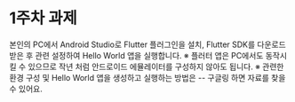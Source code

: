 # 1주차 과제

본인의 PC에서 Android Studio로 Flutter 플러그인을 설치, Flutter SDK를 다운로드 받은 후 관련 설정하여 Hello World 앱을 실행합니다.
※ 플러터 앱은 PC에서도 동작시킬 수 있으므로 작년 처럼 안드로이드 에뮬레이터를 구성하지 않아도 됩니다.
※ 관련한 환경 구성 및 Hello World 앱을 생성하고 실행하는 방법은 -- 구글링 하면 자료를 찾을 수 있어요.

